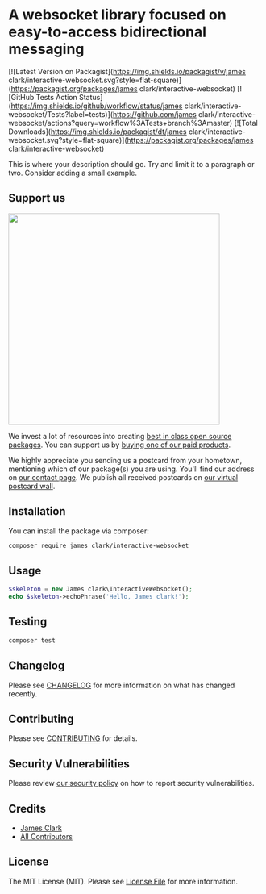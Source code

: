 # A websocket library focused on easy-to-access bidirectional messaging

[![Latest Version on Packagist](https://img.shields.io/packagist/v/james clark/interactive-websocket.svg?style=flat-square)](https://packagist.org/packages/james clark/interactive-websocket)
[![GitHub Tests Action Status](https://img.shields.io/github/workflow/status/james clark/interactive-websocket/Tests?label=tests)](https://github.com/james clark/interactive-websocket/actions?query=workflow%3ATests+branch%3Amaster)
[![Total Downloads](https://img.shields.io/packagist/dt/james clark/interactive-websocket.svg?style=flat-square)](https://packagist.org/packages/james clark/interactive-websocket)


This is where your description should go. Try and limit it to a paragraph or two. Consider adding a small example.

## Support us

[<img src="https://github-ads.s3.eu-central-1.amazonaws.com/package-skeleton-php.jpg?t=1" width="419px" />](https://spatie.be/github-ad-click/package-skeleton-php)

We invest a lot of resources into creating [best in class open source packages](https://spatie.be/open-source). You can support us by [buying one of our paid products](https://spatie.be/open-source/support-us).

We highly appreciate you sending us a postcard from your hometown, mentioning which of our package(s) you are using. You'll find our address on [our contact page](https://spatie.be/about-us). We publish all received postcards on [our virtual postcard wall](https://spatie.be/open-source/postcards).

## Installation

You can install the package via composer:

```bash
composer require james clark/interactive-websocket
```

## Usage

```php
$skeleton = new James clark\InteractiveWebsocket();
echo $skeleton->echoPhrase('Hello, James clark!');
```

## Testing

```bash
composer test
```

## Changelog

Please see [CHANGELOG](CHANGELOG.md) for more information on what has changed recently.

## Contributing

Please see [CONTRIBUTING](.github/CONTRIBUTING.md) for details.

## Security Vulnerabilities

Please review [our security policy](../../security/policy) on how to report security vulnerabilities.

## Credits

- [James Clark](https://github.com/jamesclark32)
- [All Contributors](../../contributors)

## License

The MIT License (MIT). Please see [License File](LICENSE.md) for more information.
